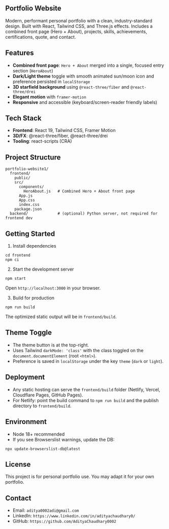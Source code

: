 ## Portfolio Website

Modern, performant personal portfolio with a clean, industry-standard design. Built with React, Tailwind CSS, and Three.js effects. Includes a combined front page (Hero + About), projects, skills, achievements, certifications, quote, and contact.

## Features
- **Combined front page**: `Hero + About` merged into a single, focused entry section (`HeroAbout`)
- **Dark/Light theme** toggle with smooth animated sun/moon icon and preference persisted in `localStorage`
- **3D starfield background** using `@react-three/fiber` and `@react-three/drei`
- **Elegant motion** with `framer-motion`
- **Responsive** and accessible (keyboard/screen-reader friendly labels)

## Tech Stack
- **Frontend**: React 19, Tailwind CSS, Framer Motion
- **3D/FX**: @react-three/fiber, @react-three/drei
- **Tooling**: react-scripts (CRA)

## Project Structure
```
portfolio-website1/
  frontend/
    public/
    src/
      components/
        HeroAbout.js   # Combined Hero + About front page
      App.js
      App.css
      index.css
    package.json
  backend/             # (optional) Python server, not required for frontend dev
```

## Getting Started
1) Install dependencies
```
cd frontend
npm ci
```

2) Start the development server
```
npm start
```
Open `http://localhost:3000` in your browser.

3) Build for production
```
npm run build
```
The optimized static output will be in `frontend/build`.

## Theme Toggle
- The theme button is at the top-right.
- Uses Tailwind `darkMode: 'class'` with the class toggled on the `document.documentElement` (root `<html>`).
- Preference is saved in `localStorage` under the key `theme` (`dark` or `light`).

## Deployment
- Any static hosting can serve the `frontend/build` folder (Netlify, Vercel, Cloudflare Pages, GitHub Pages).
- For Netlify: point the build command to `npm run build` and the publish directory to `frontend/build`.

## Environment
- Node 18+ recommended
- If you see Browserslist warnings, update the DB:
```
npx update-browserslist-db@latest
```

## License
This project is for personal portfolio use. You may adapt it for your own portfolio.

## Contact
- Email: `aditya0002adi@gmail.com`
- LinkedIn: `https://www.linkedin.com/in/adityachaudhary0/`
- GitHub: `https://github.com/AdityaChaudhary0002`


